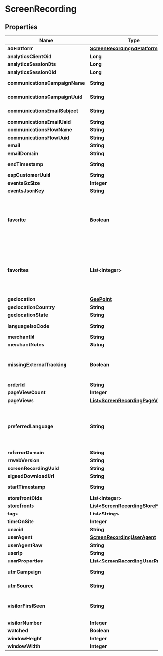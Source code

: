 

# ScreenRecording


## Properties

| Name | Type | Description | Notes |
|------------ | ------------- | ------------- | -------------|
|**adPlatform** | [**ScreenRecordingAdPlatform**](ScreenRecordingAdPlatform.md) |  |  [optional] |
|**analyticsClientOid** | **Long** |  |  [optional] |
|**analyticsSessionDts** | **Long** |  |  [optional] |
|**analyticsSessionOid** | **Long** |  |  [optional] |
|**communicationsCampaignName** | **String** | Campaign Name |  [optional] |
|**communicationsCampaignUuid** | **String** | Campaign UUID |  [optional] |
|**communicationsEmailSubject** | **String** | Email subject |  [optional] |
|**communicationsEmailUuid** | **String** | Email UUID |  [optional] |
|**communicationsFlowName** | **String** | Flow Name |  [optional] |
|**communicationsFlowUuid** | **String** | Flow UUID |  [optional] |
|**email** | **String** |  |  [optional] |
|**emailDomain** | **String** |  |  [optional] |
|**endTimestamp** | **String** | Ending timestamp |  [optional] |
|**espCustomerUuid** | **String** |  |  [optional] |
|**eventsGzSize** | **Integer** |  |  [optional] |
|**eventsJsonKey** | **String** |  |  [optional] |
|**favorite** | **Boolean** | True if the user calling the API has favorited this particular screen recording. |  [optional] |
|**favorites** | **List&lt;Integer&gt;** | Array of user ids that favorited this particular screen recording. |  [optional] |
|**geolocation** | [**GeoPoint**](GeoPoint.md) |  |  [optional] |
|**geolocationCountry** | **String** |  |  [optional] |
|**geolocationState** | **String** |  |  [optional] |
|**languageIsoCode** | **String** | Language ISO code |  [optional] |
|**merchantId** | **String** |  |  [optional] |
|**merchantNotes** | **String** |  |  [optional] |
|**missingExternalTracking** | **Boolean** | True if external page view was not tracked |  [optional] |
|**orderId** | **String** |  |  [optional] |
|**pageViewCount** | **Integer** |  |  [optional] |
|**pageViews** | [**List&lt;ScreenRecordingPageView&gt;**](ScreenRecordingPageView.md) |  |  [optional] |
|**preferredLanguage** | **String** | ISO 3 Letter language code that the customer would prefer |  [optional] |
|**referrerDomain** | **String** |  |  [optional] |
|**rrwebVersion** | **String** |  |  [optional] |
|**screenRecordingUuid** | **String** |  |  [optional] |
|**signedDownloadUrl** | **String** |  |  [optional] |
|**startTimestamp** | **String** | Starting timestamp |  [optional] |
|**storefrontOids** | **List&lt;Integer&gt;** |  |  [optional] |
|**storefronts** | [**List&lt;ScreenRecordingStoreFront&gt;**](ScreenRecordingStoreFront.md) |  |  [optional] |
|**tags** | **List&lt;String&gt;** |  |  [optional] |
|**timeOnSite** | **Integer** |  |  [optional] |
|**ucacid** | **String** |  |  [optional] |
|**userAgent** | [**ScreenRecordingUserAgent**](ScreenRecordingUserAgent.md) |  |  [optional] |
|**userAgentRaw** | **String** |  |  [optional] |
|**userIp** | **String** |  |  [optional] |
|**userProperties** | [**List&lt;ScreenRecordingUserProperty&gt;**](ScreenRecordingUserProperty.md) |  |  [optional] |
|**utmCampaign** | **String** | UTM Campaign |  [optional] |
|**utmSource** | **String** | UTM Source |  [optional] |
|**visitorFirstSeen** | **String** | Timestamp this visitor was first seen |  [optional] |
|**visitorNumber** | **Integer** |  |  [optional] |
|**watched** | **Boolean** |  |  [optional] |
|**windowHeight** | **Integer** |  |  [optional] |
|**windowWidth** | **Integer** |  |  [optional] |



